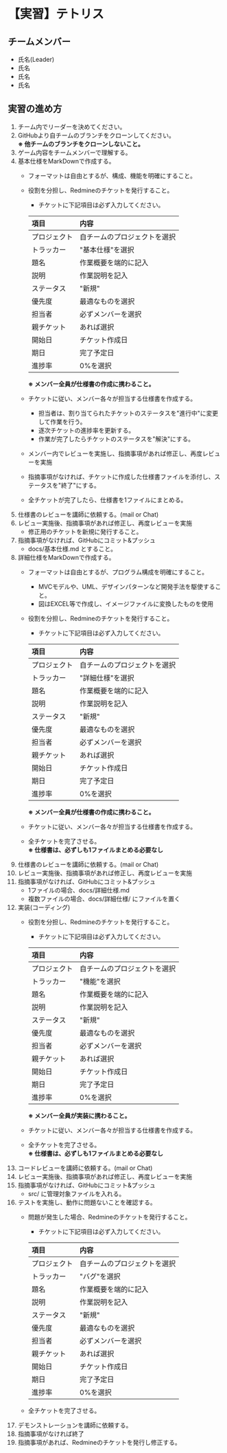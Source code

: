 # 【実習】テトリス

## チームメンバー

- 氏名(Leader)
- 氏名
- 氏名
- 氏名

## 実習の進め方

1. チーム内でリーダーを決めてください。
1. GitHubより自チームのブランチをクローンしてください。<br>
    **※ 他チームのブランチをクローンしないこと。**
1. ゲーム内容をチームメンバーで理解する。
1. 基本仕様をMarkDownで作成する。
    - フォーマットは自由とするが、構成、機能を明確にすること。
    - 役割を分担し、Redmineのチケットを発行すること。<br>
        - チケットに下記項目は必ず入力してください。
        
        |項目|内容|
        |:--|:--|
        |プロジェクト|自チームのプロジェクトを選択|
        |トラッカー|"基本仕様"を選択|
        |題名|作業概要を端的に記入|
        |説明|作業説明を記入|
        |ステータス|"新規"|
        |優先度|最適なものを選択|
        |担当者|必ずメンバーを選択|
        |親チケット|あれば選択|
        |開始日|チケット作成日|
        |期日|完了予定日|
        |進捗率|0%を選択|

        **※ メンバー全員が仕様書の作成に携わること。**
    - チケットに従い、メンバー各々が担当する仕様書を作成する。
        - 担当者は、割り当てられたチケットのステータスを"進行中"に変更して作業を行う。
        - 逐次チケットの進捗率を更新する。
        - 作業が完了したらチケットのステータスを"解決"にする。
    - メンバー内でレビューを実施し、指摘事項があれば修正し、再度レビューを実施
    - 指摘事項がなければ、チケットに作成した仕様書ファイルを添付し、ステータスを"終了"にする。
    - 全チケットが完了したら、仕様書を1ファイルにまとめる。
1. 仕様書のレビューを講師に依頼する。(mail or Chat)
1. レビュー実施後、指摘事項があれば修正し、再度レビューを実施
    - 修正用のチケットを新規に発行すること。
1. 指摘事項がなければ、GitHubにコミット&プッシュ
    - docs/基本仕様.md とすること。
1. 詳細仕様をMarkDownで作成する。
    - フォーマットは自由とするが、プログラム構成を明確にすること。
        - MVCモデルや、UML、デザインパターンなど開発手法を駆使すること。
        - 図はEXCEL等で作成し、イメージファイルに変換したものを使用
    - 役割を分担し、Redmineのチケットを発行すること。<br>
        - チケットに下記項目は必ず入力してください。
        
        |項目|内容|
        |:--|:--|
        |プロジェクト|自チームのプロジェクトを選択|
        |トラッカー|"詳細仕様"を選択|
        |題名|作業概要を端的に記入|
        |説明|作業説明を記入|
        |ステータス|"新規"|
        |優先度|最適なものを選択|
        |担当者|必ずメンバーを選択|
        |親チケット|あれば選択|
        |開始日|チケット作成日|
        |期日|完了予定日|
        |進捗率|0%を選択|

        **※ メンバー全員が仕様書の作成に携わること。**
    - チケットに従い、メンバー各々が担当する仕様書を作成する。
    - 全チケットを完了させる。<br>
        **※ 仕様書は、必ずしも1ファイルまとめる必要なし**
1. 仕様書のレビューを講師に依頼する。(mail or Chat)
1. レビュー実施後、指摘事項があれば修正し、再度レビューを実施
1. 指摘事項がなければ、GitHubにコミット&プッシュ
    - 1ファイルの場合、docs/詳細仕様.md
    - 複数ファイルの場合、docs/詳細仕様/ にファイルを置く
1. 実装(コーディング)
    - 役割を分担し、Redmineのチケットを発行すること。<br>
        - チケットに下記項目は必ず入力してください。
        
        |項目|内容|
        |:--|:--|
        |プロジェクト|自チームのプロジェクトを選択|
        |トラッカー|"機能"を選択|
        |題名|作業概要を端的に記入|
        |説明|作業説明を記入|
        |ステータス|"新規"|
        |優先度|最適なものを選択|
        |担当者|必ずメンバーを選択|
        |親チケット|あれば選択|
        |開始日|チケット作成日|
        |期日|完了予定日|
        |進捗率|0%を選択|

        **※ メンバー全員が実装に携わること。**
    - チケットに従い、メンバー各々が担当する仕様書を作成する。
    - 全チケットを完了させる。<br>
        **※ 仕様書は、必ずしも1ファイルまとめる必要なし**
1. コードレビューを講師に依頼する。(mail or Chat)
1. レビュー実施後、指摘事項があれば修正し、再度レビューを実施
1. 指摘事項がなければ、GitHubにコミット&プッシュ
    - src/ に管理対象ファイルを入れる。
1. テストを実施し、動作に問題ないことを確認する。
    - 問題が発生した場合、Redmineのチケットを発行すること。
        - チケットに下記項目は必ず入力してください。
        
        |項目|内容|
        |:--|:--|
        |プロジェクト|自チームのプロジェクトを選択|
        |トラッカー|"バグ"を選択|
        |題名|作業概要を端的に記入|
        |説明|作業説明を記入|
        |ステータス|"新規"|
        |優先度|最適なものを選択|
        |担当者|必ずメンバーを選択|
        |親チケット|あれば選択|
        |開始日|チケット作成日|
        |期日|完了予定日|
        |進捗率|0%を選択|

    - 全チケットを完了させる。<br>
1. デモンストレーションを講師に依頼する。
1. 指摘事項がなければ終了
1. 指摘事項があれば、Redmineのチケットを発行し修正する。
